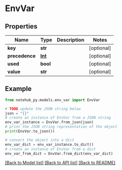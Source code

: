 # EnvVar

## Properties

| Name           | Type              | Description | Notes      |
| -------------- | ----------------- | ----------- | ---------- |
| **key**        | **str**           |             | [optional] |
| **precedence** | [**Int**](Int.md) |             | [optional] |
| **used**       | **bool**          |             | [optional] |
| **value**      | **str**           |             | [optional] |

## Example

```python
from notehub_py.models.env_var import EnvVar

# TODO update the JSON string below
json = "{}"
# create an instance of EnvVar from a JSON string
env_var_instance = EnvVar.from_json(json)
# print the JSON string representation of the object
print(EnvVar.to_json())

# convert the object into a dict
env_var_dict = env_var_instance.to_dict()
# create an instance of EnvVar from a dict
env_var_from_dict = EnvVar.from_dict(env_var_dict)
```

[[Back to Model list]](../README.md#documentation-for-models) [[Back to API list]](../README.md#documentation-for-api-endpoints) [[Back to README]](../README.md)
